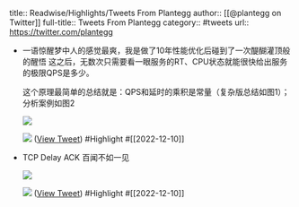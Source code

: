 title:: Readwise/Highlights/Tweets From Plantegg
author:: [[@plantegg on Twitter]]
full-title:: Tweets From Plantegg
category:: #tweets
url:: https://twitter.com/plantegg

- 一语惊醒梦中人的感觉最爽，我是做了10年性能优化后碰到了一次醍醐灌顶般的醒悟
  这之后，无数次只需要看一眼服务的RT、CPU状态就能很快给出服务的极限QPS是多少。
  
  这个原理最简单的总结就是：QPS和延时的乘积是常量（复杂版总结如图1）；分析案例如图2 
  
  ![](https://pbs.twimg.com/media/FjdrfahVEAIyAIp.jpg) 
  
  ![](https://pbs.twimg.com/media/FjdroVeUYAAyUgJ.jpg) ([View Tweet](https://twitter.com/plantegg/status/1601051759727845378)) #Highlight #[[2022-12-10]]
- TCP Delay ACK 百闻不如一见 
  
  ![](https://pbs.twimg.com/media/Fjdp8axUUAA8Et9.jpg) 
  
  ![](https://pbs.twimg.com/media/FjdqG-IXEAI0Yrx.jpg) ([View Tweet](https://twitter.com/plantegg/status/1600864876901339136)) #Highlight #[[2022-12-10]]